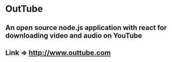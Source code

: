 # OutTube
## An open source node.js application with react for downloading video and audio on YouTube
## Link => http://www.outtube.com
